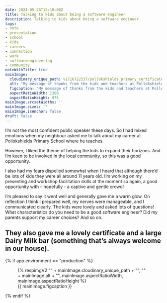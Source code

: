 ```yaml
---
date: 2024-05-26T12:10:00Z
title: Talking to kids about being a software engineer
description: Talking to kids about being a software engineer
tags:
- note
- presentation
- school
- kids
- careers
- connection
- work
- softwareengineering
- community
noteWithTitle: true
mainImage:
  cloudinary_unique_path: v1716722537/pollokshields_primary_certificate_1300w_f9bjbh.jpg
  alt: "My message of thanks from the kids and teachers at Pollokshields Primary School"
  figcaption: "My message of thanks from the kids and teachers at Pollokshields Primary School"
  aspectRatioWidth: 1300
  aspectRatioHeight: 975
mainImage.srcsetWidths: ''
mainImage.sizes: ''
mainImage.isAnchor: false
draft: false
---
```

I’m not the most confident public speaker these days. So I had mixed emotions when my neighbour asked me to talk about my career at Pollokshields Primary School where he teaches. 

However, I liked the theme of helping the kids to expand their horizons. And I’m keen to be involved in the local community, so this was a good opportunity.

I also had my fears dispelled somewhat when I heard that although there’d be lots of kids they were all around 11 years old. I’m working on my presenting and workshop facilitation skills at the moment so again, a good opportunity with – hopefully - a captive and gentle crowd!

I’m pleased to say it went well and generally gave me a warm glow. On reflection I think I prepared well, my nerves were manageable, and I communicated clearly. The kids were lovely and asked lots of questions! What characteristics do you need to be a good software engineer? Did my parents support my career choices? And so on.

They also gave me a lovely certificate and a large Dairy Milk bar (something that’s always welcome in our house).
---

{% if app.environment == "production" %}
<figure>
  {% respimgV2
    "" + mainImage.cloudinary_unique_path + "",
    "" + mainImage.alt + "",
    mainImage.aspectRatioWidth,
    mainImage.aspectRatioHeight
  %}
  <figcaption>{{ mainImage.figcaption }}</figcaption>
</figure>
{% endif %}
